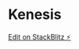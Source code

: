 # Kenesis

[Edit on StackBlitz ⚡️](https://stackblitz.com/edit/angular-selvam-ecommerce-task-3w2mr6)